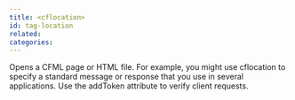 ```yaml
---
title: <cflocation>
id: tag-location
related:
categories:
---
```


Opens a CFML page or HTML file. For example, you might use cflocation to specify a standard
message or response that you use in several applications. Use the addToken attribute to verify
client requests.